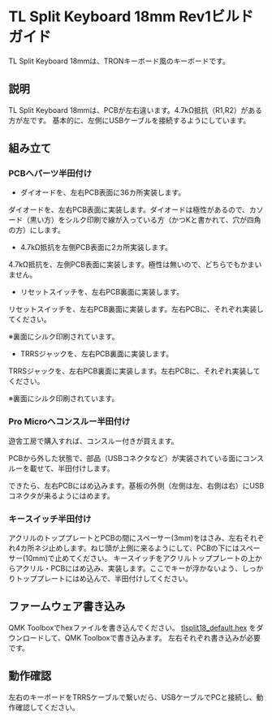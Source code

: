 # TL Split Keyboard 18mm Rev1ビルドガイド

TL Split Keyboard 18mmは、TRONキーボード風のキーボードです。

## 説明
TL Split Keyboard 18mmは、PCBが左右違います。4.7kΩ抵抗（R1,R2）がある方が左です。
基本的に、左側にUSBケーブルを接続するようにしています。

## 組み立て
### PCBへパーツ半田付け

- ダイオードを、左右PCB表面に36カ所実装します。

ダイオードを、左右PCB表面に実装します。ダイオードは極性があるので、カソード（黒い方）をシルク印刷で線が入っている方（かつKと書かれて、穴が四角の方）にします。

- 4.7kΩ抵抗を左側PCB表面に2カ所実装します。

4.7kΩ抵抗を、左側PCB表面に実装します。極性は無いので、どちらでもかまいません。

- リセットスイッチを、左右PCB裏面に実装します。

リセットスイッチを、左右PCB裏面に実装します。左右PCBに、それぞれ実装してください。

※裏面にシルク印刷されています。

- TRRSジャックを、左右PCB裏面に実装します。

TRRSジャックを、左右PCB裏面に実装します。左右PCBに、それぞれ実装してください。

※裏面にシルク印刷されています。

### Pro Microへコンスルー半田付け

遊舎工房で購入すれば、コンスルー付きが買えます。

PCBから外した状態で、部品（USBコネクタなど）が実装されている面にコンスルーを載せて、半田付けします。

できたら、左右PCBにはめ込みます。基板の外側（左側は左、右側は右）にUSBコネクタが来るようにはめます。

### キースイッチ半田付け

アクリルのトッププレートとPCBの間にスペーサー(3mm)をはさみ、左右それぞれ4カ所ネジ止めします。ねじ頭が上側に来るようにして、PCBの下にはスペーサー(10mm)で止めてください。
キースイッチをアクリルトッププレートの上からアクリル・PCBにはめ込み、実装します。ここでキーが浮かないよう、しっかりトッププレートにはめ込んで、半田付けしてください。

## ファームウェア書き込み
QMK Toolboxでhexファイルを書き込んでください。
[tlsplit18_default.hex](https://github.com/satromi/tlsplit18_rev0/blob/master/hex/tlsplit18_default.hex) をダウンロードして、QMK Toolboxで書き込みます。
左右それぞれ書き込みが必要です。

## 動作確認

左右のキーボードをTRRSケーブルで繋いだら、USBケーブルでPCと接続し、動作確認してください。
